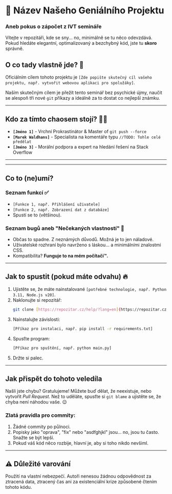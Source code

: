 # 🚀 Název Našeho Geniálního Projektu
### Aneb pokus o zápočet z IVT semináře

Vítejte v repozitáři, kde se sny... no, minimálně se tu něco odevzdává. Pokud hledáte elegantní, optimalizovaný a bezchybný kód, jste tu **skoro** správně.

## O co tady vlastně jde? 🤔
Oficiálním cílem tohoto projektu je `[Zde popište skutečný cíl vašeho projektu, např. vytvořit webovou aplikaci pro spolužáky]`.

Naším skutečným cílem je přežít tento seminář bez psychické újmy, naučit se alespoň tři nové `git` příkazy a ideálně za to dostat co nejlepší známku.

***
## Kdo za tímto chaosem stojí? 🧑‍💻
* **`[Jméno 1]`** - Vrchní Prokrastinátor & Master of `git push --force`
* **`[Marek Waldhans]`** - Specialista na komentáře typu `//TODO: Tohle celé předělat`
* **`[Jméno 3]`** - Morální podpora a expert na hledání řešení na Stack Overflow

***


***
## Co to (ne)umí?
### Seznam funkcí ✅
* `[Funkce 1, např. Přihlášení uživatele]`
* `[Funkce 2, např. Zobrazení dat z databáze]`
* Spustí se to (většinou).

### Seznam bugů aneb "Nečekaných vlastností" 🐛
* Občas to spadne. Z neznámých důvodů. Možná je to jen náladové.
* Uživatelské rozhraní bylo navrženo s láskou... a minimálními znalostmi CSS.
* Kompatibilita? **Funguje to na mém počítači™.**

***
## Jak to spustit (pokud máte odvahu) 🔥
1.  Ujistěte se, že máte nainstalované `[potřebné technologie, např. Python 3.11, Node.js v20]`.
2.  Naklonujte si repozitář:
    ```bash
    git clone [https://repozitar.cz/help/?lang=en](https://repozitar.cz/help/?lang=en)
    ```
3.  Nainstalujte závislosti:
    ```bash
    [Příkaz pro instalaci, např. pip install -r requirements.txt]
    ```
4.  Spusťte program:
    ```bash
    [Příkaz pro spuštění, např. python main.py]
    ```
5.  Držte si palec.

***
## Jak přispět do tohoto veledíla
Našli jste chybu? Gratulujeme! Můžete buď dělat, že neexistuje, nebo vytvořit *Pull Request*. Než to uděláte, spusťte si `git blame` a ujistěte se, že chyba není náhodou vaše. 😉

### Zlatá pravidla pro commity:
1.  Žádné commity po půlnoci.
2.  Popisky jako "oprava", "fix" nebo "asdfghjkl" jsou... no, jsou tu často. Snažte se být lepší.
3.  Pokud váš kód něco rozbije, hlavní je, aby si toho nikdo nevšiml.

***
## ⚠️ Důležité varování
Použití na vlastní nebezpečí. Autoři nenesou žádnou odpovědnost za ztracená data, ztracený čas ani za existenciální krize způsobené čtením tohoto kódu.